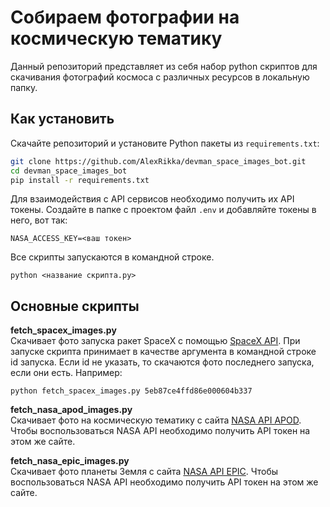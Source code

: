 # Собираем фотографии на космическую тематику
Данный репозиторий представляет из себя набор python скриптов для скачивания фотографий космоса с различных ресурсов в локальную папку.

## Как установить
Скачайте репозиторий и установите Python пакеты из `requirements.txt`:
```bash
git clone https://github.com/AlexRikka/devman_space_images_bot.git
cd devman_space_images_bot
pip install -r requirements.txt
```
Для взаимодействия с API сервисов необходимо получить их API токены. Создайте в папке с проектом файл `.env` и добавляйте токены в него, вот так:
```
NASA_ACCESS_KEY=<ваш токен>
```
Все скрипты запускаются в командной строке. 
```
python <название скрипта.py> 
```

## Основные скрипты

**fetch_spacex_images.py**  
Скачивает фото запуска ракет SpaceX с помощью [SpaceX API](https://github.com/r-spacex/SpaceX-API). При запуске скрипта принимает в качестве аргумента в командной строке id запуска. Если id не указать, то скачаются фото последнего запуска, если они есть.
Например:
```
python fetch_spacex_images.py 5eb87ce4ffd86e000604b337 
```

**fetch_nasa_apod_images.py**  
Скачивает фото на космическую тематику с сайта [NASA API APOD](https://api.nasa.gov/#apod). Чтобы воспользоваться NASA API необходимо получить API токен на этом же сайте.

**fetch_nasa_epic_images.py**  
Скачивает фото планеты Земля с сайта [NASA API EPIC](https://api.nasa.gov/#epic). Чтобы воспользоваться NASA API необходимо получить API токен на этом же сайте.

